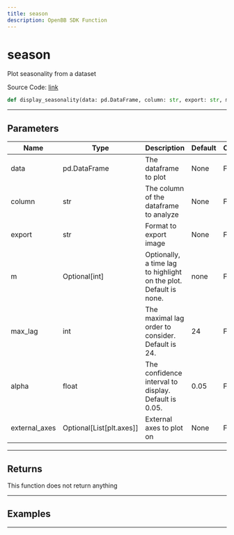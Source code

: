```yaml
---
title: season
description: OpenBB SDK Function
---
```


# season

Plot seasonality from a dataset

Source Code: [link](https://github.com/OpenBB-finance/OpenBBTerminal/tree/main/openbb_terminal/forecast/forecast_view.py#L120)

```python
def display_seasonality(data: pd.DataFrame, column: str, export: str, m: Optional[int], max_lag: int, alpha: float, external_axes: Optional[List[axes]]) -> None
```
---

## Parameters

| Name | Type | Description | Default | Optional |
| ---- | ---- | ----------- | ------- | -------- |
| data | pd.DataFrame | The dataframe to plot | None | False |
| column | str | The column of the dataframe to analyze | None | False |
| export | str | Format to export image | None | False |
| m | Optional[int] | Optionally, a time lag to highlight on the plot. Default is none. | none | False |
| max_lag | int | The maximal lag order to consider. Default is 24. | 24 | False |
| alpha | float | The confidence interval to display. Default is 0.05. | 0.05 | False |
| external_axes | Optional[List[plt.axes]] | External axes to plot on | None | False |

---

## Returns

This function does not return anything

---

## Examples

---

